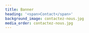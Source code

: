 ```yaml
---
title: Banner
heading: '<span>Contact</span>'
background_image: contactez-nous.jpg
media_order: contactez-nous.jpg
---
```


